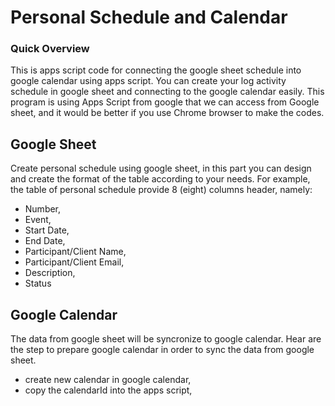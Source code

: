 Personal Schedule and Calendar
==============================

### Quick Overview

This is apps script code for connecting the google sheet schedule into google calendar using apps script.
You can create your log activity schedule in google sheet and connecting to the google calendar easily.
This program is using Apps Script from google that we can access from Google sheet, and it would be better if you use Chrome browser to make the codes.

Google Sheet
-------------

Create personal schedule using google sheet, in this part you can design and create the format of the table according to your needs.
For example, the table of personal schedule provide 8 (eight) columns header, namely:
* Number,
* Event,
* Start Date,
* End Date,
* Participant/Client Name,
* Participant/Client Email,
* Description,
* Status


Google Calendar
----------------

The data from google sheet will be syncronize to google calendar.
Hear are the step to prepare google calendar in order to sync the data from google sheet.

* create new calendar in google calendar,
* copy the calendarId into the apps script,







